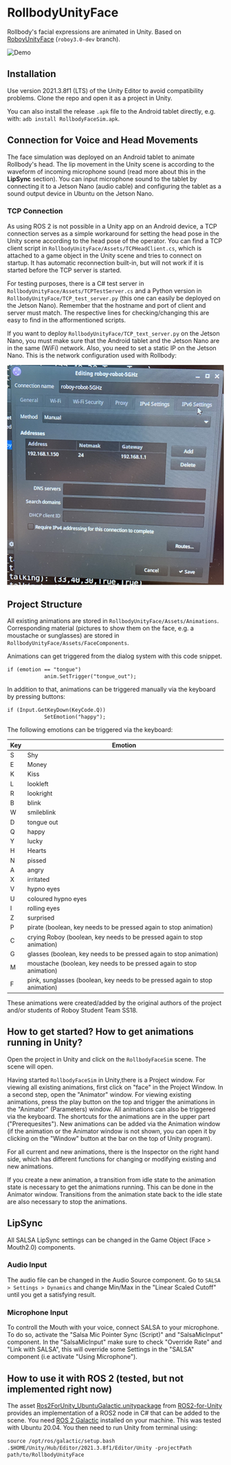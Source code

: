 # RollbodyUnityFace

Rollbody's facial expressions are animated in Unity. Based on [RoboyUnityFace](https://github.com/Roboy/RoboyUnityFace) (`roboy3.0-dev` branch).

![Demo](simulation_example.gif)

## Installation

Use version 2021.3.8f1 (LTS) of the Unity Editor to avoid compatibility problems. Clone the repo and open it as a project in Unity. 

You can also install the release `.apk` file to the Android tablet directly, e.g. with: `adb install RollbodyFaceSim.apk`.

## Connection for Voice and Head Movements

The face simulation was deployed on an Android tablet to animate Rollbody's head. The lip movement in the Unity scene is according to the waveform of incoming microphone sound (read more about this in the **LipSync** section). You can input microphone sound to the tablet by connecting it to a Jetson Nano (audio cable) and configuring the tablet as a sound output device in Ubuntu on the Jetson Nano.

### TCP Connection

As using ROS 2 is not possible in a Unity app on an Android device, a TCP connection serves as a simple workaround for setting the head pose in the Unity scene according to the head pose of the operator. You can find a TCP client script in `RollbodyUnityFace/Assets/TCPHeadClient.cs`, which is attached to a game object in the Unity scene and tries to connect on startup. It has automatic reconnection built-in, but will not work if it is started before the TCP server is started.

For testing purposes, there is a C# test server in `RollbodyUnityFace/Assets/TCPTestServer.cs` and a Python version in `RollbodyUnityFace/TCP_test_server.py` (this one can easily be deployed on the Jetson Nano). Remember that the hostname and port of client and server must match. The respective lines for checking/changing this are easy to find in the afformentioned scripts.

If you want to deploy `RollbodyUnityFace/TCP_text_server.py` on the Jetson Nano, you must make sure that the Android tablet and the Jetson Nano are in the same (WiFi) network. Also, you need to set a static IP on the Jetson Nano. This is the network configuration used with Rollbody:

![Network Config](network_configuration_jetson_nano.jpg)

## Project Structure

All existing animations are stored in `RollbodyUnityFace/Assets/Animations`. Corresponding material (pictures to show them on the face, e.g. a moustache or sunglasses) are stored in `RollbodyUnityFace/Assets/FaceComponents`.

Animations can get triggered from the dialog system with this code snippet.  

```
if (emotion == "tongue")
            anim.SetTrigger("tongue_out");
```
In addition to that, animations can be triggered manually via the keyboard by pressing buttons: 

```
if (Input.GetKeyDown(KeyCode.Q))
            SetEmotion("happy");
```

The following emotions can be triggered via the keyboard:

| Key | Emotion |
|---|---|
| S | Shy |
| E | Money |
| K | Kiss |
| L | lookleft |
| R | lookright |
| B | blink |
| W | smileblink |
| D | tongue out |
| Q | happy |
| Y | lucky |
| H | Hearts |
| N | pissed | 
| A | angry |
| X | irritated |
| V | hypno eyes |
| U | coloured hypno eyes |
| I | rolling eyes | 
| Z | surprised |
| P | pirate (boolean, key needs to be pressed again to stop animation) |
| C | crying Roboy (boolean, key needs to be pressed again to stop animation) |
| G | glasses (boolean, key needs to be pressed again to stop animation) |
| M | moustache (boolean, key needs to be pressed again to stop animation) |
| F | pink, sunglasses (boolean, key needs to be pressed again to stop animation) |

These animations were created/added by the original authors of the project and/or students of Roboy Student Team SS18.

## How to get started? How to get animations running in Unity? 

Open the project in Unity and click on the `RollbodyFaceSim` scene. The scene will open.

Having started `RollbodyFaceSim` in Unity,there is a Project window. For viewing all existing animations, first click on "face" in the Project Window. In a second step, open the "Animator" window. For viewing existing animations, press the play button on the top and trigger the animations in the "Animator" (Parameters) window. All animations can also be triggered via the keyboard. The shortcuts for the animations are in the upper part ("Prerequesites"). New animations can be added via the Animation window (if the animation or the Animator window is not shown, you can open it by clicking on the "Window" button at the bar on the top of Unity program).

For all current and new animations, there is the Inspector on the right hand side, which has different functions for changing or modifying existing and new animations.

If you create a new animation, a transition from idle state to the animation state is necessary to get the animations running. This can be done in the Animator window. Transitions from the animation state back to the idle state are also necessary to stop the animations.

## LipSync

All SALSA LipSync settings can be changed in the Game Object (Face > Mouth2.0) components.

### Audio Input

The audio file can be changed in the Audio Source component. Go to `SALSA > Settings > Dynamics` and change Min/Max in the "Linear Scaled Cutoff" until you get a satisfying result.

### Microphone Input

To controll the Mouth with your voice, connect SALSA to your microphone. To do so, activate the "Salsa Mic Pointer Sync (Script)" and "SalsaMicInput" component. In the "SalsaMicInput" make sure to check "Override Rate" and "Link with SALSA", this will override some Settings in the "SALSA" component (i.e activate "Using Microphone").

## How to use it with ROS 2 (tested, but not implemented right now)
The asset [Ros2ForUnity_UbuntuGalactic.unitypackage](https://github.com/RobotecAI/ros2-for-unity/releases) from [ROS2-for-Unity](https://github.com/RobotecAI/ros2cs) provides an implementation of a ROS2 node in C# that can be added to the scene. You need [ROS 2 Galactic](https://docs.ros.org/en/galactic/index.html) installed on your machine. This was tested with Ubuntu 20.04. You then need to run Unity from terminal using:

```
source /opt/ros/galactic/setup.bash
.$HOME/Unity/Hub/Editor/2021.3.8f1/Editor/Unity -projectPath path/to/RollbodyUnityFace
```
